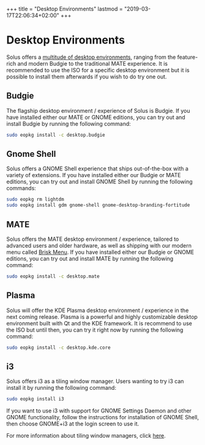 +++
title = "Desktop Environments"
lastmod = "2019-03-17T22:06:34+02:00"
+++
# Desktop Environments

Solus offers a [multitude of desktop environments](/solus/experiences/), ranging from the feature-rich and modern Budgie to the traditional MATE experience. It is recommended to use the ISO for a specific desktop environment but it is possible to install them afterwards if you wish to do try one out.  

## Budgie

The flagship desktop environment / experience of Solus is Budgie. If you have installed either our MATE or GNOME editions, you can try out and install Budgie by running the following command:

``` bash
sudo eopkg install -c desktop.budgie
```

## Gnome Shell

Solus offers a GNOME Shell experience that ships out-of-the-box with a variety of extensions. If you have installed either our Budgie or MATE editions, you can try out and install GNOME Shell by running the following commands:

``` bash
sudo eopkg rm lightdm
sudo eopkg install gdm gnome-shell gnome-desktop-branding-fortitude
```

## MATE

Solus offers the MATE desktop environment / experience, tailored to advanced users and older hardware, as well as shipping with our modern menu called [Brisk Menu](https://github.com/solus-project/brisk-menu). If you have installed either our Budgie or GNOME editions, you can try out and install MATE by running the following command:

``` bash
sudo eopkg install -c desktop.mate
```

## Plasma

Solus will offer the KDE Plasma desktop environment / experience in the next coming release. Plasma is a powerful and highly customizable desktop environment built with Qt and the KDE framework. It is recommend to use the ISO but until then, you can try it right now by running the following command:

``` bash
sudo eopkg install -c desktop.kde.core
```

## i3

Solus offers i3 as a tiling window manager. Users wanting to try i3 can install it by running the following command:

``` bash
sudo eopkg install i3
```

If you want to use i3 with support for GNOME Settings Daemon and other GNOME functionality, follow the instructions for installation of GNOME Shell, then choose GNOME+i3 at the login screen to use it.

For more information about tiling window managers, click [here](https://en.wikipedia.org/wiki/Tiling_window_manager).
